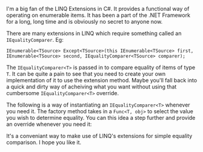 I'm a big fan of the LINQ Extensions in C#. It provides a functional way of operating on enumerable items. It has been a part of the .NET Framework for a long, long time and is obviously no secret to anyone now.

There are many extensions in LINQ which require something called an `IEqualityComparer`. Eg:

`IEnumerable<TSource> Except<TSource>(this IEnumerable<TSource> first, IEnumerable<TSource> second, IEqualityComparer<TSource> comparer);`

The `IEqualityComparer<T>` is passed in to compare equality of items of type `T`. It can be quite a pain to see that you need to create your own implementation of it to use the extension method. Maybe you'll fall back into a quick and dirty way of acheiving what you want without using that cumbersome `IEqualityComparer<T>` override.

The following is a way of instantiating an `IEqualityComparer<T>` whenever you need it. The factory method takes in a `Func<T, obj>` to select the value you wish to determine equality. You can this idea a step further and provide an override whenever you need it:

<script src="https://gist.github.com/craigles/4afd9f7125d8fcc746afca74ee0bac60.js"></script>

It's a conveniant way to make use of LINQ's extensions for simple equality comparison. I hope you like it.
